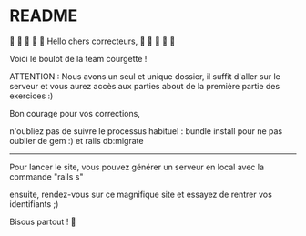 # README

💛 💚 💙 💜 🖤 Hello chers correcteurs, 💛 💚 💙 💜 🖤


Voici le boulot de la team courgette !

ATTENTION : Nous avons un seul et unique dossier, il suffit d'aller sur le serveur et vous aurez accès aux parties about de la première partie des exercices :) 

Bon courage pour vos corrections,

n'oubliez pas de suivre le processus habituel : bundle install pour ne pas oublier de gem :) et rails db:migrate

--------------------------------------------------------------

Pour lancer le site, vous pouvez générer un serveur en local avec la commande "rails s"

ensuite, rendez-vous sur ce magnifique site et essayez de rentrer vos identifiants ;) 

Bisous partout !  🙊

